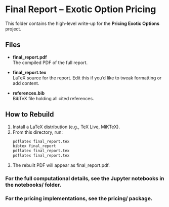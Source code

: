 # Final Report – Exotic Option Pricing

This folder contains the high-level write-up for the **Pricing Exotic Options** project.

## Files

- **final_report.pdf**  
  The compiled PDF of the full report.

- **final_report.tex**  
  LaTeX source for the report. Edit this if you’d like to tweak formatting or add content.

- **references.bib**  
  BibTeX file holding all cited references.

## How to Rebuild

1. Install a LaTeX distribution (e.g., TeX Live, MiKTeX).  
2. From this directory, run:
   ```bash
   pdflatex final_report.tex
   bibtex final_report
   pdflatex final_report.tex
   pdflatex final_report.tex
   
3. The rebuilt PDF will appear as final_report.pdf.

### For the full computational details, see the Jupyter notebooks in the notebooks/ folder.

### For the pricing implementations, see the pricing/ package.